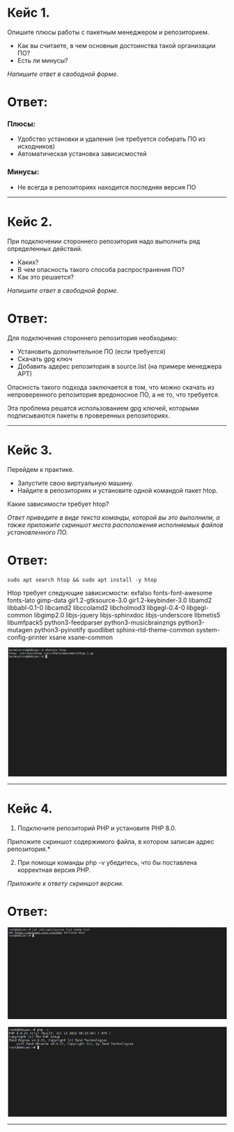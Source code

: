 # Кейс 1.

Опишите плюсы работы с пакетным менеджером и репозиторием.
* Как вы считаете, в чем основные достоинства такой организации ПО?
* Есть ли минусы?

*Напишите ответ в свободной форме.*

# Ответ:
### Плюсы:
* Удобство установки и удаления (не требуется собирать ПО из исходников)
* Автоматическая установка зависисмостей 

### Минусы:
* Не всегда в репозиториях находится последняя версия ПО

---

# Кейс 2.

При подключении стороннего репозитория надо выполнить ряд определенных действий.
* Каких?
* В чем опасность такого способа распространения ПО?
* Как это решается?

*Напишите ответ в свободной форме.*

# Ответ:
Для подключения стороннего репозитория необходимо:

* Установить дополнительное ПО (если требуется)
* Скачать gpg ключ
* Добавить адерес репозитория в source.list (на примере менеджера APT)

Опасность такого подхода заключается в том, что можно скачать из непроверенного репозитория вредоносное ПО, а не то, 
что требуется.

Эта проблема решатся использованием gpg ключей, которыми подписываются пакеты в проверенных репозиториях.

---

# Кейс 3.
Перейдем к практике.
* Запустите свою виртуальную машину.
* Найдите в репозиториях и установите одной командой пакет htop.

Какие зависимости требует htop?

*Ответ приведите в виде текста команды, которой вы это выполнили, а также приложите скриншот места расположения
исполняемых файлов установленного ПО.*

# Ответ: 
`sudo apt search htop && sudo apt install -y htop`  

 Htop требует следующие зависисмости: 
exfalso fonts-font-awesome fonts-lato gimp-data gir1.2-gtksource-3.0 gir1.2-keybinder-3.0 libamd2 libbabl-0.1-0 libcamd2 libccolamd2 libcholmod3 libgegl-0.4-0 libgegl-common libgimp2.0 libjs-jquery
libjs-sphinxdoc libjs-underscore libmetis5 libumfpack5 python3-feedparser python3-musicbrainzngs python3-mutagen python3-pyinotify quodlibet sphinx-rtd-theme-common system-config-printer xsane
xsane-common  

![Screentshot](3.PNG)

---

# Кейс 4.

1. Подключите репозиторий PHP и установите PHP 8.0.

Приложите скриншот содержимого файла, в котором записан адрес репозитория.*

2. При помощи команды php -v убедитесь, что бы поставлена корректная версия PHP.

*Приложите к ответу скриншот версии.*  

# Ответ:  
![Screentshot](4.PNG)  

![Screentshot](4.1.PNG)  

---









